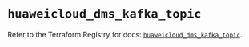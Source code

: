 # `huaweicloud_dms_kafka_topic`

Refer to the Terraform Registry for docs: [`huaweicloud_dms_kafka_topic`](https://registry.terraform.io/providers/huaweicloud/huaweicloud/1.71.1/docs/resources/dms_kafka_topic).
